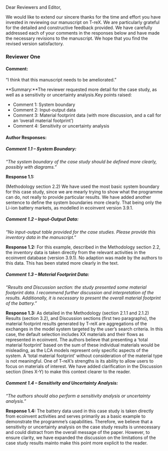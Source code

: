 Dear Reviewers and Editor,

We would like to extend our sincere thanks for the time and effort you have invested in reviewing our manuscript on T-reX. We are particularly grateful for the detailed and constructive feedback provided. We have carefully addressed each of your comments in the responses below and have made the necessary revisions to the manuscript. We hope that you find the revised version satisfactory.

### Reviewer One

#### Comment:

“I think that this manuscript needs to be ameliorated.”

**Summary:**The reviewer requested more detail for the case study, as well as a sensitivity or uncertainty analysis.Key points raised:

- Comment 1: System boundary
- Comment 2: Input-output data
- Comment 3: Material footprint data (with more discussion, and a call for an ‘overall material footprint’)
- Comment 4: Sensitivity or uncertainty analysis

#### Author Responses:

##### Comment 1.1 – System Boundary:

_“The system boundary of the case study should be defined more clearly, possibly with diagrams.”_

**Response 1.1:**

(Methodology section 2.2)
We have used the most basic system boundary for this case study, since we are mearly trying to show what the programme can do, not really to provide particular results. We have added another sentence to define the system boundaries more clearly. That being only the Li-ion battery markets, as modelled in ecoinvent version 3.9.1.

##### Comment 1.2 – Input-Output Data:

_“No input-output table provided for the case studies. Please provide this inventory data in the manuscript.”_

**Response 1.2:**
For this example, described in the Methodology section 2.2, the inventory data is taken directly from the relevant activities in the ecoinvent database (version 3.9.1). No adaption was made by the authors to this data. This has been stated more clearly in the text. 

##### Comment 1.3 – Material Footprint Data:

_“Results and Discussion section: the study presented some material footprint data. I recommend further discussion and interpretation of the results. Additionally, it is necessary to present the overall material footprint of the battery.”_

**Response 1.3:**
As detailed in the Methodology (section 2.1.1 and 2.1.2) Results (section 3.2), and Discussion sections (first two paragraphs), the material footprint results generated by T-reX are aggregations of the exchanges in the model system targeted by the user’s search criteria. In this case, the default selection includes XX materials and their flows as represented in ecoinvent. The authors believe that presenting a ‘total material footprint’ based on the sum of these individual materials would be misleading, as the LCA models represent only specific aspects of the system. A ‘total material footprint’ without consideration of the material type is not meaningful. One of T-reX’s strengths is its ability to allow users to focus on materials of interest. We have added clarification in the Discussion section (lines X-Y) to make this context clearer to the reader.

##### Comment 1.4 – Sensitivity and Uncertainty Analysis:

_“The authors should also perform a sensitivity analysis or uncertainty analysis.”_

**Response 1.4:**
The battery data used in this case study is taken directly from ecoinvent activities and serves primarily as a basic example to demonstrate the programme’s capabilities. Therefore, we believe that a sensitivity or uncertainty analysis on the case study results is unnecessary and could distract from the overall message of the paper. However, to ensure clarity, we have expanded the discussion on the limitations of the case study results mainto make this point more explicit to the reader.
